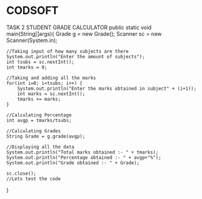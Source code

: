 # CODSOFT
TASK 2 STUDENT GRADE CALCULATOR
public static void main(String[]args){
	Grade g = new Grade();
	Scanner sc = new Scanner(System.in);
	
	//Taking input of how many subjects are there
	System.out.println("Enter the amount of subjects");
	int tsubs = sc.nextInt();
	int tmarks = 0;
	
	//Taking and adding all the marks
	for(int i=0; i<tsubs; i++) {
		System.out.println("Enter the marks obtained in subject" + (i+1));
		int marks = sc.nextInt();
		tmarks += marks;
	}
	
	//Calculating Percentage
	int avgp = tmarks/tsubs;
	
	//Calculating Grades
	String Grade = g.grade(avgp);
	
	//Displaying all the data
	System.out.println("Total marks obtained :- " + tmarks);
	System.out.println("Percentage obtained :- " + avgp+"%");
	System.out.println("Grade obtained :- " + Grade);
	
	sc.close();
	//Lets test the code
	

	
    
    
    
	
}
